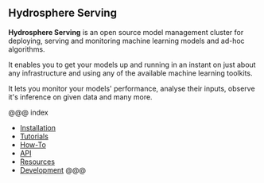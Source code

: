 ## Hydrosphere Serving 

__Hydrosphere Serving__ is an open source model management cluster for deploying, 
serving and monitoring machine learning models and ad-hoc algorithms. 

It enables you to get your models up and running in an instant on just about any 
infrastructure and using any of the available machine learning toolkits. 

It lets you monitor your models' performance, analyse their inputs, observe it's 
inference on given data and many more. 

@@@ index
* [Installation](install/index.md)
* [Tutorials](tutorials/index.md)
* [How-To](how-to/index.md)
* [API](api/index.md)
* [Resources](resources/index.md)
* [Development](dev.md)
@@@

